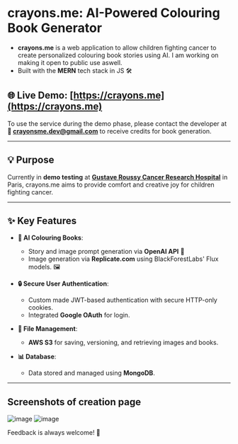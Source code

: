 <a id="readme-top"></a>

# crayons.me: AI-Powered Colouring Book Generator  

- **crayons.me** is a web application to allow children fighting cancer to create personalized colouring book stories using AI. I am working on making it open to public use aswell.
- Built with the **MERN** tech stack in JS 🛠️  

## 🌐 Live Demo: [https://crayons.me](https://crayons.me)  
To use the service during the demo phase, please contact the developer at **📧 crayonsme.dev@gmail.com** to receive credits for book generation.  

---

## 💡 Purpose  
Currently in **demo testing** at [**Gustave Roussy Cancer Research Hospital**](https://guerirlecancer.gustaveroussy.fr/) in Paris, crayons.me aims to provide comfort and creative joy for children fighting cancer.  

---

## ✨ Key Features  
- **🎨 AI Colouring Books**:  
  - Story and image prompt generation via **OpenAI API** 🤖  
  - Image generation via **Replicate.com** using BlackForestLabs' Flux models. 🖼️  

- **🔒 Secure User Authentication**:  
  - Custom made JWT-based authentication with secure HTTP-only cookies.  
  - Integrated **Google OAuth** for login.  

- **📂 File Management**:  
  - **AWS S3** for saving, versioning, and retrieving images and books.  

- **📊 Database**:  
  - Data stored and managed using **MongoDB**.  

---

## Screenshots of creation page

![image](https://github.com/user-attachments/assets/023db8c7-6e29-47d9-9db8-c12aac80ea54)
![image](https://github.com/user-attachments/assets/079e5689-1ae6-415e-a7fb-19cc83b2e5aa)

Feedback is always welcome! 🌟  
